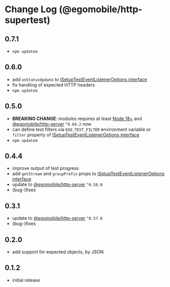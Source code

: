 # Change Log (@egomobile/http-supertest)

## 0.7.1

- `npm update`s

## 0.6.0

- add `onStatusUpdate` to [ISetupTestEventListenerOptions interface](https://egomobile.github.io/node-http-supertest/interfaces/ISetupTestEventListenerOptions.html)
- fix handling of expected HTTP headers
- `npm update`s

## 0.5.0

- **BREAKING CHANGE**: modules requires at least [Node 18+](https://nodejs.org/en/blog/announcements/v18-release-announce) and [@egomobile/http-server](https://github.com/egomobile/node-http-server) `^0.64.2` now
- can define test filters via `EGO_TEST_FILTER` environment variable or `filter` property of [ISetupTestEventListenerOptions interface](https://egomobile.github.io/node-http-supertest/interfaces/ISetupTestEventListenerOptions.html)
- `npm update`s

## 0.4.4

- improve output of test progress
- add `getStream` and `groupPrefix` props to [ISetupTestEventListenerOptions interface](https://egomobile.github.io/node-http-supertest/interfaces/ISetupTestEventListenerOptions.html)
- update to [@egomobile/http-server](https://github.com/egomobile/node-http-server) `^0.58.0`
- (bug-)fixes

## 0.3.1

- update to [@egomobile/http-server](https://github.com/egomobile/node-http-server) `^0.57.0`
- (bug-)fixes

## 0.2.0

- add support for expected objects, by JSON

## 0.1.2

- initial release
